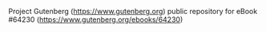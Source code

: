 Project Gutenberg (https://www.gutenberg.org) public repository for
eBook #64230 (https://www.gutenberg.org/ebooks/64230)
